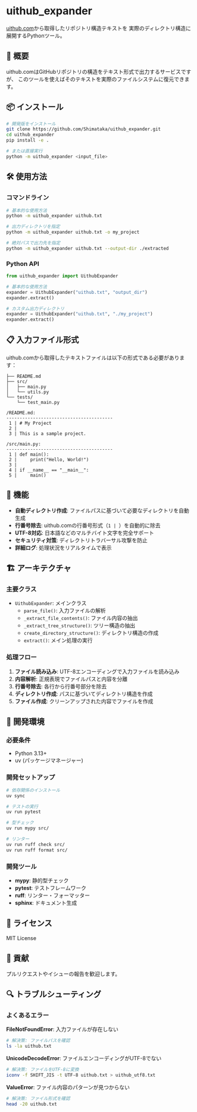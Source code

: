 # uithub_expander

[uithub.com](https://uithub.com)から取得したリポジトリ構造テキストを
実際のディレクトリ構造に展開するPythonツール。

## 🚀 概要

uithub.comはGitHubリポジトリの構造をテキスト形式で出力するサービスですが、
このツールを使えばそのテキストを実際のファイルシステムに復元できます。

## 📦 インストール

```bash
# 開発版をインストール
git clone https://github.com/Shimataka/uithub_expander.git
cd uithub_expander
pip install -e .

# または直接実行
python -m uithub_expander <input_file>
```

## 🛠️ 使用方法

### コマンドライン

```bash
# 基本的な使用方法
python -m uithub_expander uithub.txt

# 出力ディレクトリを指定
python -m uithub_expander uithub.txt -o my_project

# 絶対パスで出力先を指定
python -m uithub_expander uithub.txt --output-dir ./extracted
```

### Python API

```python
from uithub_expander import UithubExpander

# 基本的な使用方法
expander = UithubExpander("uithub.txt", "output_dir")
expander.extract()

# カスタム出力ディレクトリ
expander = UithubExpander("uithub.txt", "./my_project")
expander.extract()
```

## 📋 入力ファイル形式

uithub.comから取得したテキストファイルは以下の形式である必要があります：

```text
├── README.md
├── src/
│   ├── main.py
│   └── utils.py
└── tests/
    └── test_main.py

/README.md:
----------------------------------------
 1 | # My Project
 2 |
 3 | This is a sample project.

/src/main.py:
----------------------------------------
 1 | def main():
 2 |     print("Hello, World!")
 3 |
 4 | if __name__ == "__main__":
 5 |     main()
```

## 🔧 機能

- **自動ディレクトリ作成**: ファイルパスに基づいて必要なディレクトリを自動生成
- **行番号除去**: uithub.comの行番号形式（`1 | `）を自動的に除去
- **UTF-8対応**: 日本語などのマルチバイト文字を完全サポート
- **セキュリティ対策**: ディレクトリトラバーサル攻撃を防止
- **詳細ログ**: 処理状況をリアルタイムで表示

## 🏗️ アーキテクチャ

### 主要クラス

- `UithubExpander`: メインクラス
  - `parse_file()`: 入力ファイルの解析
  - `_extract_file_contents()`: ファイル内容の抽出
  - `_extract_tree_structure()`: ツリー構造の抽出
  - `create_directory_structure()`: ディレクトリ構造の作成
  - `extract()`: メイン処理の実行

### 処理フロー

1. **ファイル読み込み**: UTF-8エンコーディングで入力ファイルを読み込み
2. **内容解析**: 正規表現でファイルパスと内容を分離
3. **行番号除去**: 各行から行番号部分を除去
4. **ディレクトリ作成**: パスに基づいてディレクトリ構造を作成
5. **ファイル作成**: クリーンアップされた内容でファイルを作成

## 🧪 開発環境

### 必要条件

- Python 3.13+
- uv (パッケージマネージャー)

### 開発セットアップ

```bash
# 依存関係のインストール
uv sync

# テストの実行
uv run pytest

# 型チェック
uv run mypy src/

# リンター
uv run ruff check src/
uv run ruff format src/
```

### 開発ツール

- **mypy**: 静的型チェック
- **pytest**: テストフレームワーク
- **ruff**: リンター・フォーマッター
- **sphinx**: ドキュメント生成

## 📝 ライセンス

MIT License

## 🤝 貢献

プルリクエストやイシューの報告を歓迎します。

## 🔍 トラブルシューティング

### よくあるエラー

**FileNotFoundError**: 入力ファイルが存在しない

```bash
# 解決策: ファイルパスを確認
ls -la uithub.txt
```

**UnicodeDecodeError**: ファイルエンコーディングがUTF-8でない

```bash
# 解決策: ファイルをUTF-8に変換
iconv -f SHIFT_JIS -t UTF-8 uithub.txt > uithub_utf8.txt
```

**ValueError**: ファイル内容のパターンが見つからない

```bash
# 解決策: ファイル形式を確認
head -20 uithub.txt
```
